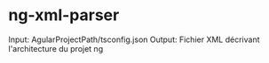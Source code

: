 # ng-xml-parser

Input: AgularProjectPath/tsconfig.json
Output: Fichier XML décrivant l'architecture du projet ng